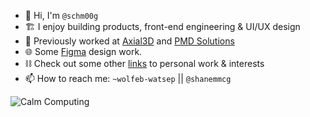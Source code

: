 - 👋 Hi, I'm `@schm00g`
- 🏗 I enjoy building products, front-end engineering & UI/UX design
- 🧠 Previously worked at [Axial3D](https://axial3d.com/) and [PMD Solutions](https://www.pmd-solutions.com/)
- 🌐  Some [Figma](https://www.figma.com/file/BuYYW2RiWmQKK9dPAmsIJv/UI) design work.
- ⛓️ Check out some other [links](https://link-stack.glitch.me/) to personal work & interests
- 📫 How to reach me:  `~wolfeb-watsep` || `@shanemmcg` 

![Calm Computing](https://media.giphy.com/media/TJaNEMTsdKaZ4sowzr/giphy.gif)

<!---
schm00g/schm00g is a ✨ special ✨ repository because its `README.md` (this file) appears on your GitHub profile.
You can click the Preview link to take a look at your changes.
Urbit `~wolfeb-watsep` ||
--->
